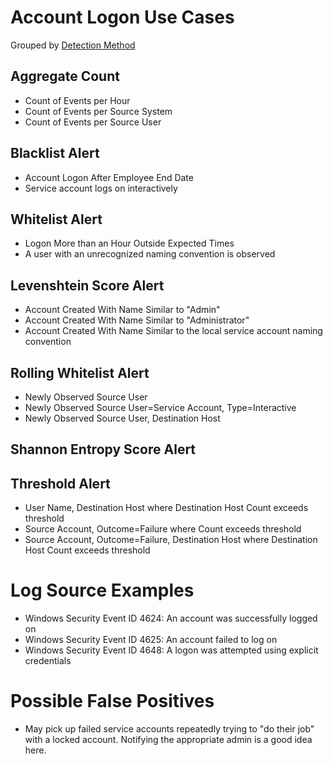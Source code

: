 # Account Logon Use Cases

Grouped by [Detection Method](/Detection-Methods.md)


## Aggregate Count
- Count of Events per Hour
- Count of Events per Source System
- Count of Events per Source User


## Blacklist Alert
- Account Logon After Employee End Date
- Service account logs on interactively


## Whitelist Alert
- Logon More than an Hour Outside Expected Times
- A user with an unrecognized naming convention is observed


## Levenshtein Score Alert
- Account Created With Name Similar to "Admin"
- Account Created With Name Similar to "Administrator"
- Account Created With Name Similar to the local service account naming convention


## Rolling Whitelist Alert
- Newly Observed Source User
- Newly Observed Source User=Service Account, Type=Interactive
- Newly Observed Source User, Destination Host


## Shannon Entropy Score Alert


## Threshold Alert
- User Name, Destination Host where Destination Host Count exceeds threshold
- Source Account, Outcome=Failure where Count exceeds threshold
- Source Account, Outcome=Failure, Destination Host where Destination Host Count exceeds threshold


# Log Source Examples
- Windows Security Event ID 4624: An account was successfully logged on
- Windows Security Event ID 4625: An account failed to log on
- Windows Security Event ID 4648: A logon was attempted using explicit credentials


# Possible False Positives
- May pick up failed service accounts repeatedly trying to "do their job" with a locked account. Notifying the appropriate admin is a good idea here.